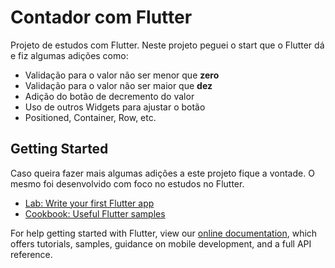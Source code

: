 # Contador com Flutter

Projeto de estudos com Flutter. Neste projeto peguei o start que o Flutter dá e fiz algumas adições como:

 - Validação para o valor não ser menor que **zero**
 - Validação para o valor não ser maior que **dez**
 - Adição do botão de decremento do valor
 - Uso de outros Widgets para ajustar o botão
  - Positioned, Container, Row, etc.


## Getting Started

Caso queira fazer mais algumas adições a este projeto fique a vontade.
O mesmo foi desenvolvido com foco no estudos no Flutter.

- [Lab: Write your first Flutter app](https://flutter.dev/docs/get-started/codelab)
- [Cookbook: Useful Flutter samples](https://flutter.dev/docs/cookbook)

For help getting started with Flutter, view our
[online documentation](https://flutter.dev/docs), which offers tutorials,
samples, guidance on mobile development, and a full API reference.
